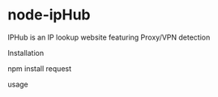 # node-ipHub
IPHub is an IP lookup website featuring Proxy/VPN detection

Installation

npm install request

usage


